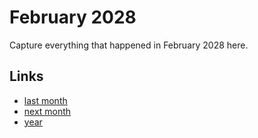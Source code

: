 # February 2028

Capture everything that happened in February 2028 here.

## Links
- [last month](calendar/months/2028-01.md)
- [next month](calendar/months/2028-03.md)
- [year](calendar/years/2028.md)